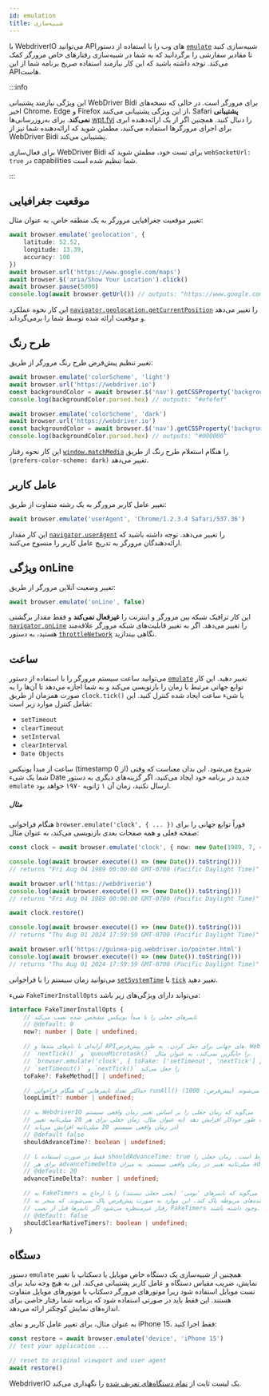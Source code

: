 ```yaml
---
id: emulation
title: شبیه‌سازی
---
```


با WebdriverIO می‌توانید APIهای وب را با استفاده از دستور [`emulate`](/docs/api/browser/emulate) شبیه‌سازی کنید تا مقادیر سفارشی را برگردانید که به شما در شبیه‌سازی رفتارهای خاص مرورگر کمک می‌کند. توجه داشته باشید که این کار نیازمند استفاده صریح برنامه شما از این APIهاست.

<LiteYouTubeEmbed
    id="2bQXzIB_97M"
    title="WebdriverIO Tutorials: The Emulate Command - Emulate Web APIs at Runtime with WebdriverIO"
/>

:::info

این ویژگی نیازمند پشتیبانی WebDriver Bidi برای مرورگر است. در حالی که نسخه‌های اخیر Chrome، Edge و Firefox از این ویژگی پشتیبانی می‌کنند، Safari __پشتیبانی نمی‌کند__. برای به‌روزرسانی‌ها [wpt.fyi](https://wpt.fyi/results/webdriver/tests/bidi/script/add_preload_script/add_preload_script.py?label=experimental&label=master&aligned) را دنبال کنید. همچنین اگر از یک ارائه‌دهنده ابری برای اجرای مرورگرها استفاده می‌کنید، مطمئن شوید که ارائه‌دهنده شما نیز از WebDriver Bidi پشتیبانی می‌کند.

برای فعال‌سازی WebDriver Bidi برای تست خود، مطمئن شوید که `webSocketUrl: true` در capabilities شما تنظیم شده است.

:::

## موقعیت جغرافیایی

تغییر موقعیت جغرافیایی مرورگر به یک منطقه خاص، به عنوان مثال:

```ts
await browser.emulate('geolocation', {
    latitude: 52.52,
    longitude: 13.39,
    accuracy: 100
})
await browser.url('https://www.google.com/maps')
await browser.$('aria/Show Your Location').click()
await browser.pause(5000)
console.log(await browser.getUrl()) // outputs: "https://www.google.com/maps/@52.52,13.39,16z?entry=ttu"
```

این کار نحوه عملکرد [`navigator.geolocation.getCurrentPosition`](https://developer.mozilla.org/en-US/docs/Web/API/Geolocation/getCurrentPosition) را تغییر می‌دهد و موقعیت ارائه شده توسط شما را برمی‌گرداند.

## طرح رنگ

تغییر تنظیم پیش‌فرض طرح رنگ مرورگر از طریق:

```ts
await browser.emulate('colorScheme', 'light')
await browser.url('https://webdriver.io')
const backgroundColor = await browser.$('nav').getCSSProperty('background-color')
console.log(backgroundColor.parsed.hex) // outputs: "#efefef"

await browser.emulate('colorScheme', 'dark')
await browser.url('https://webdriver.io')
const backgroundColor = await browser.$('nav').getCSSProperty('background-color')
console.log(backgroundColor.parsed.hex) // outputs: "#000000"
```

این کار نحوه رفتار [`window.matchMedia`](https://developer.mozilla.org/en-US/docs/Web/API/Window/matchMedia) را هنگام استعلام طرح رنگ از طریق `(prefers-color-scheme: dark)` تغییر می‌دهد.

## عامل کاربر

تغییر عامل کاربر مرورگر به یک رشته متفاوت از طریق:

```ts
await browser.emulate('userAgent', 'Chrome/1.2.3.4 Safari/537.36')
```

این کار مقدار [`navigator.userAgent`](https://developer.mozilla.org/en-US/docs/Web/API/Navigator/userAgent) را تغییر می‌دهد. توجه داشته باشید که ارائه‌دهندگان مرورگر به تدریج عامل کاربر را منسوخ می‌کنند.

## ویژگی onLine

تغییر وضعیت آنلاین مرورگر از طریق:

```ts
await browser.emulate('onLine', false)
```

این کار ترافیک شبکه بین مرورگر و اینترنت را __غیرفعال نمی‌کند__ و فقط مقدار برگشتی [`navigator.onLine`](https://developer.mozilla.org/en-US/docs/Web/API/Navigator/onLine) را تغییر می‌دهد. اگر به تغییر قابلیت‌های شبکه مرورگر علاقه‌مند هستید، به دستور [`throttleNetwork`](/docs/api/browser/throttleNetwork) نگاهی بیندازید.

## ساعت

می‌توانید ساعت سیستم مرورگر را با استفاده از دستور [`emulate`](/docs/emulation) تغییر دهید. این کار توابع جهانی مرتبط با زمان را بازنویسی می‌کند و به شما اجازه می‌دهد تا آن‌ها را به صورت همزمان از طریق `clock.tick()` یا شیء ساعت ایجاد شده کنترل کنید. این شامل کنترل موارد زیر است:

- `setTimeout`
- `clearTimeout`
- `setInterval`
- `clearInterval`
- `Date Objects`

ساعت از مبدأ یونیکس (timestamp از 0) شروع می‌شود. این بدان معناست که وقتی شما یک شیء Date جدید در برنامه خود ایجاد می‌کنید، اگر گزینه‌های دیگری به دستور `emulate` ارسال نکنید، زمان آن ۱ ژانویه ۱۹۷۰ خواهد بود.

##### مثال

هنگام فراخوانی `browser.emulate('clock', { ... })` فوراً توابع جهانی را برای صفحه فعلی و همه صفحات بعدی بازنویسی می‌کند، به عنوان مثال:

```ts
const clock = await browser.emulate('clock', { now: new Date(1989, 7, 4) })

console.log(await browser.execute(() => (new Date()).toString()))
// returns "Fri Aug 04 1989 00:00:00 GMT-0700 (Pacific Daylight Time)"

await browser.url('https://webdriverio')
console.log(await browser.execute(() => (new Date()).toString()))
// returns "Fri Aug 04 1989 00:00:00 GMT-0700 (Pacific Daylight Time)"

await clock.restore()

console.log(await browser.execute(() => (new Date()).toString()))
// returns "Thu Aug 01 2024 17:59:59 GMT-0700 (Pacific Daylight Time)"

await browser.url('https://guinea-pig.webdriver.io/pointer.html')
console.log(await browser.execute(() => (new Date()).toString()))
// returns "Thu Aug 01 2024 17:59:59 GMT-0700 (Pacific Daylight Time)"
```

می‌توانید زمان سیستم را با فراخوانی [`setSystemTime`](/docs/api/clock/setSystemTime) یا [`tick`](/docs/api/clock/tick) تغییر دهید.

شیء `FakeTimerInstallOpts` می‌تواند دارای ویژگی‌های زیر باشد:

```ts
interface FakeTimerInstallOpts {
    // تایمرهای جعلی را با مبدأ یونیکس مشخص شده نصب می‌کند
    // @default: 0
    now?: number | Date | undefined;

    // آرایه‌ای با نام‌های متدها و APIهای جهانی برای جعل کردن. به طور پیش‌فرض، WebdriverIO
    // `nextTick()` و `queueMicrotask()` را جایگزین نمی‌کند. به عنوان مثال،
    // `browser.emulate('clock', { toFake: ['setTimeout', 'nextTick'] })` فقط
    // `setTimeout()` و `nextTick()` را جعل می‌کند
    toFake?: FakeMethod[] | undefined;

    // حداکثر تعداد تایمرهایی که هنگام فراخوانی runAll() اجرا می‌شوند (پیش‌فرض: 1000)
    loopLimit?: number | undefined;

    // به WebdriverIO می‌گوید که زمان جعلی را بر اساس تغییر زمان واقعی سیستم
    // به طور خودکار افزایش دهد (به عنوان مثال، زمان جعلی برای هر 20 میلی‌ثانیه تغییر
    // در زمان واقعی سیستم، 20 میلی‌ثانیه افزایش می‌یابد)
    // @default false
    shouldAdvanceTime?: boolean | undefined;

    // فقط در صورت استفاده با shouldAdvanceTime: true مربوط است. زمان جعلی را
    // برای هر advanceTimeDelta میلی‌ثانیه تغییر در زمان واقعی سیستم، به میزان advanceTimeDelta میلی‌ثانیه افزایش می‌دهد
    // @default: 20
    advanceTimeDelta?: number | undefined;

    // به FakeTimers می‌گوید که تایمرهای 'بومی' (یعنی جعلی نیستند) را با ارجاع به
    // کنترل‌کننده‌های مربوطه پاک کند. این موارد به صورت پیش‌فرض پاک نمی‌شوند، که منجر به
    // رفتار غیرمنتظره می‌شود اگر تایمرها قبل از نصب FakeTimers وجود داشته باشند.
    // @default: false
    shouldClearNativeTimers?: boolean | undefined;
}
```

## دستگاه

دستور `emulate` همچنین از شبیه‌سازی یک دستگاه خاص موبایل یا دسکتاپ با تغییر نمایش، ضریب مقیاس دستگاه و عامل کاربر پشتیبانی می‌کند. این به هیچ وجه نباید برای تست موبایل استفاده شود زیرا موتورهای مرورگر دسکتاپ با موتورهای موبایل متفاوت هستند. این فقط باید در صورتی استفاده شود که برنامه شما رفتار خاصی برای اندازه‌های نمایش کوچکتر ارائه می‌دهد.

به عنوان مثال، برای تغییر عامل کاربر و نمای iPhone 15، فقط اجرا کنید:

```ts
const restore = await browser.emulate('device', 'iPhone 15')
// test your application ...

// reset to original viewport and user agent
await restore()
```

WebdriverIO یک لیست ثابت از [تمام دستگاه‌های تعریف شده](https://github.com/webdriverio/webdriverio/blob/main/packages/webdriverio/src/deviceDescriptorsSource.ts) را نگهداری می‌کند.